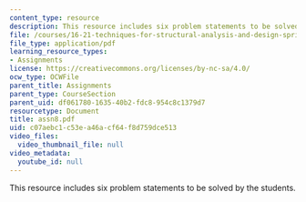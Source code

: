 ```yaml
---
content_type: resource
description: This resource includes six problem statements to be solved by the students.
file: /courses/16-21-techniques-for-structural-analysis-and-design-spring-2005/c07aebc1c53ea46acf64f8d759dce513_assn8.pdf
file_type: application/pdf
learning_resource_types:
- Assignments
license: https://creativecommons.org/licenses/by-nc-sa/4.0/
ocw_type: OCWFile
parent_title: Assignments
parent_type: CourseSection
parent_uid: df061780-1635-40b2-fdc8-954c8c1379d7
resourcetype: Document
title: assn8.pdf
uid: c07aebc1-c53e-a46a-cf64-f8d759dce513
video_files:
  video_thumbnail_file: null
video_metadata:
  youtube_id: null
---
```

This resource includes six problem statements to be solved by the students.